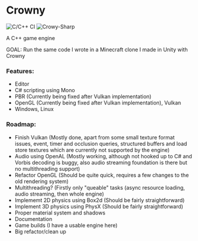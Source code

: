 # Crowny
![C/C++ CI](https://github.com/bojosos/Crowny/workflows/Crowny-Editor/badge.svg) ![Crowy-Sharp](https://github.com/bojosos/Crowny/workflows/Crowy-Sharp/badge.svg)

A C++ game engine

GOAL: Run the same code I wrote in a Minecraft clone I made in Unity with Crowny

### Features:
  * Editor
  * C# scripting using Mono
  * PBR (Currently being fixed after Vulkan implementation)
  * OpenGL (Currently being fixed after Vulkan implementation), Vulkan
  * Windows, Linux
  
### Roadmap:
  * Finish Vulkan (Mostly done, apart from some small texture format issues, event, timer and occlusion queries, structured buffers and load store textures which are currently not supported by the engine)
  * Audio using OpenAL (Mostly working, although not hooked up to C# and Vorbis decoding is buggy, also audio streaming foundation is there but no multithreading support)
  * Refactor OpenGL (Should be quite quick, requires a few changes to the old rendering system)
  * Multithreading? (Firstly only "queable" tasks (async resource loading, audio streaming, then whole engine)
  * Implememt 2D physics using Box2d (Should be fairly straightforward)
  * Implement 3D physics using PhysX (Should be fairly straightforward)
  * Proper material system and shadows
  * Documentation
  * Game builds (I have a usable engine here)
  * Big refactor/clean up
